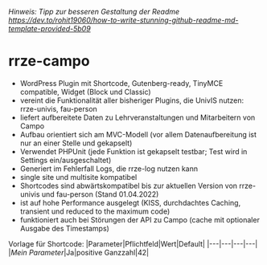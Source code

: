 _Hinweis: Tipp zur besseren Gestaltung der Readme https://dev.to/rohit19060/how-to-write-stunning-github-readme-md-template-provided-5b09_

# rrze-campo

- WordPress Plugin mit Shortcode, Gutenberg-ready, TinyMCE compatible, Widget (Block und Classic)
- vereint die Funktionalität aller bisheriger Plugins, die UnivIS nutzen: rrze-univis, fau-person
- liefert aufbereitete Daten zu Lehrveranstaltungen und Mitarbeitern von Campo
- Aufbau orientiert sich am MVC-Modell (vor allem Datenaufbereitung ist nur an einer Stelle und gekapselt)
- Verwendet PHPUnit (jede Funktion ist gekapselt testbar; Test wird in Settings ein/ausgeschaltet)
- Generiert im Fehlerfall Logs, die rrze-log nutzen kann
- single site und multisite kompatibel
- Shortcodes sind abwärtskompatibel bis zur aktuellen Version von rrze-univis und fau-person (Stand 01.04.2022)
- ist auf hohe Performance ausgelegt (KISS, durchdachtes Caching, transient und reduced to the maximum code)
- funktioniert auch bei Störungen der API zu Campo (cache mit optionaler Ausgabe des Timestamps)

Vorlage für Shortcode:
|Parameter|Pflichtfeld|Wert|Default|
|---|---|---|---|
|_Mein Parameter_|Ja|positive Ganzzahl|42|

 


